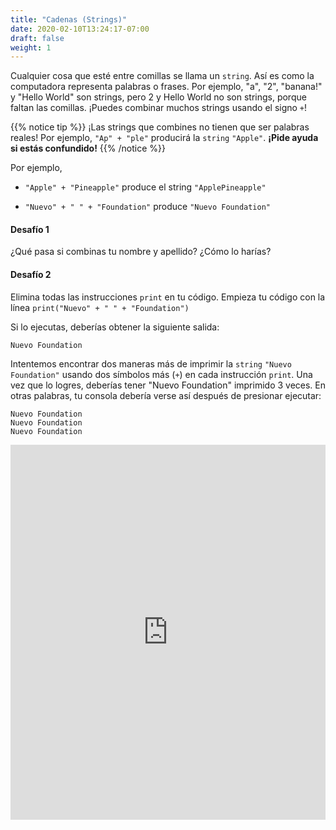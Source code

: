```yaml
---
title: "Cadenas (Strings)"
date: 2020-02-10T13:24:17-07:00
draft: false
weight: 1
---
```


Cualquier cosa que esté entre comillas se llama un `string`. Así es como la computadora representa palabras o frases. Por ejemplo, "a", "2", "banana!" y "Hello World" son strings, pero 2 y Hello World no son strings, porque faltan las comillas. ¡Puedes combinar muchos strings usando el signo `+`!

{{% notice tip %}}
¡Las strings que combines no tienen que ser palabras reales! Por ejemplo, `"Ap" + "ple"` producirá la `string` `"Apple"`. 
<b>¡Pide ayuda si estás confundido!</b>
{{% /notice %}}

Por ejemplo,

- `"Apple" + "Pineapple"` produce el string `"ApplePineapple"`

- `"Nuevo" + " " + "Foundation"` produce `"Nuevo Foundation"`


#### Desafío 1

¿Qué pasa si combinas tu nombre y apellido? ¿Cómo lo harías? 

#### Desafío 2

Elimina todas las instrucciones `print` en tu código. Empieza tu código con la línea `print("Nuevo" + " " + "Foundation")`

Si lo ejecutas, deberías obtener la siguiente salida:

    Nuevo Foundation

Intentemos encontrar dos maneras más de imprimir la `string` `"Nuevo Foundation"` usando dos símbolos más (`+`) en cada instrucción `print`. Una vez que lo logres, deberías tener "Nuevo Foundation" imprimido 3 veces. En otras palabras, tu consola debería verse así después de presionar ejecutar:

    Nuevo Foundation
    Nuevo Foundation
    Nuevo Foundation

<iframe src="https://trinket.io/embed/python/b238d85d0d" width="100%" height="600" frameborder="0" marginwidth="0" marginheight="0" allowfullscreen></iframe>